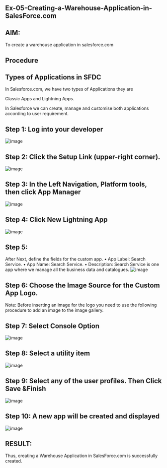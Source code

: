 ## Ex-05-Creating-a-Warehouse-Application-in-SalesForce.com
## AIM:
To create a warehouse application in salesforce.com

## Procedure
## Types of Applications in SFDC
In Salesforce.com, we have two types of Applications they are

Classic Apps and
Lightning Apps.

In Salesforce we can create, manage and customise both applications according to user requirement.

## Step 1: Log into your developer
![image](https://github.com/user-attachments/assets/dc87bad7-dabb-4347-8487-573de6ca92fb)

## Step 2: Click the Setup Link (upper-right corner).
![image](https://github.com/user-attachments/assets/afb42740-4f9b-4c0f-986e-ef3c815d4d9e)

## Step 3: In the Left Navigation, Platform tools, then click App Manager
![image](https://github.com/user-attachments/assets/29d4b3b0-252f-418e-9ee6-ec202595a17c)


## Step 4: Click New Lightning App
![image](https://github.com/user-attachments/assets/90c3b670-b66c-4509-aaa3-1ad3b234b968)


## Step 5:
After Next, define the fields for the custom app. 
• App Label: Search Service.
• App Name: Search Service.
• Description: Search Service is one app where we manage all the business data and catalogues.
![image](https://github.com/user-attachments/assets/34f242dd-2a87-4a28-9b6a-1d4eddd20c40)


## Step 6: Choose the Image Source for the Custom App Logo.

Note: Before inserting an image for the logo you need to use the following procedure to add an image to the image gallery.

## Step 7: Select Console Option
![image](https://github.com/user-attachments/assets/48ab39f1-273d-43dd-8351-59b018afa7f6)


## Step 8: Select a utility item
![image](https://github.com/user-attachments/assets/6f19cb69-d331-4b4d-b817-73d8549f623f)


## Step 9: Select any of the user profiles. Then Click Save &Finish
![image](https://github.com/user-attachments/assets/9066b148-7642-4553-980b-afd26a338e6f)

## Step 10: A new app will be created and displayed
![image](https://github.com/user-attachments/assets/127aa758-73b9-4e50-8435-7596d3aea6a8)


## RESULT:
Thus, creating a Warehouse Application in SalesForce.com is successfully created.
